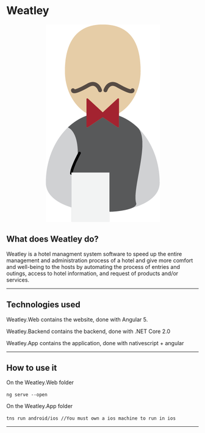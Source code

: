 # Weatley
<p align="center">
  <img src="Weatley.App/app/App_Resources/Android/drawable-xxxhdpi/weatley_logo.png"/>
</p>

## What does Weatley do?

Weatley is a hotel managment system software to speed up the entire management and administration
process of a hotel and give more comfort and well-being to the hosts by automating the process
of entries and outings, access to hotel information, and request of products and/or services.

------

## Technologies used

Weatley.Web contains the website, done with Angular 5.

Weatley.Backend contains the backend, done with .NET Core 2.0

Weatley.App contains the application, done with nativescript + angular

------

## How to use it


On the Weatley.Web folder

`ng serve --open`

On the Weatley.App folder

`tns run android/ios //You must own a ios machine to run in ios`

------ 
